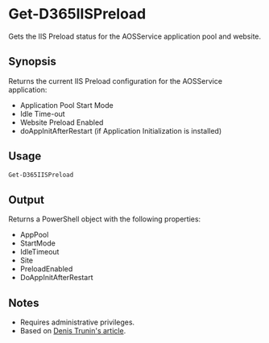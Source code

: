 # Get-D365IISPreload
Gets the IIS Preload status for the AOSService application pool and website.

## Synopsis
Returns the current IIS Preload configuration for the AOSService application:
- Application Pool Start Mode
- Idle Time-out
- Website Preload Enabled
- doAppInitAfterRestart (if Application Initialization is installed)

## Usage
```powershell
Get-D365IISPreload
```

## Output
Returns a PowerShell object with the following properties:
- AppPool
- StartMode
- IdleTimeout
- Site
- PreloadEnabled
- DoAppInitAfterRestart

## Notes
- Requires administrative privileges.
- Based on [Denis Trunin's article](https://www.linkedin.com/pulse/enable-iis-preload-speed-up-restart-after-x-compile-denis-trunin-86j5c).
